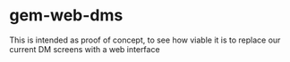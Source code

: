 # gem-web-dms
This is intended as proof of concept, to see how viable it is to replace our current DM screens with a web interface
